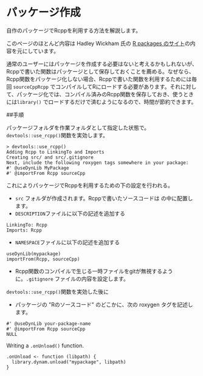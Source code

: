 # パッケージ作成

自作のパッケージでRcppを利用する方法を解説します。

このページのほとんど内容は Hadley Wickham 氏の [R packages のサイト](http://r-pkgs.had.co.nz/src.html)の内容を元にしています。


通常のユーザーにはパッケージを作成する必要はないと考えるかもしれないが、Rcppで書いた関数はパッケージとして保存しておくことを薦める。なぜなら、Rcpp関数をパッケージ化しない場合、Rcppで書いた関数を利用するためには毎回 `sourceCppRcpp` でコンパイルしてRにロードする必要があります。それに対して、パッケージ化では、コンパイル済みのRcpp関数を保存しておき、使うときには`library()` でロードするだけで済むようになるので、時間が節約できます。

##手順

パッケージフォルダを作業フォルダとして指定した状態で。`devtools::use_rcpp()`関数を実効します。

```
> devtools::use_rcpp()
Adding Rcpp to LinkingTo and Imports
Creating src/ and src/.gitignore
Next, include the following roxygen tags somewhere in your package:
#' @useDynLib MyPackage
#' @importFrom Rcpp sourceCpp
```
これによりパッケージでRcppを利用するための下の設定を行われる。

* `src` フォルダが作成されます。Rcppで書いたソースコードは の中に配置します。
* `DESCRIPTION`ファイルに以下の記述を追加する
```
LinkingTo: Rcpp
Imports: Rcpp
```
* `NAMESPACE`ファイルに以下の記述を追加する
```
useDynLib(mypackage)
importFrom(Rcpp, sourceCpp)
```
* Rcpp関数のコンパイルで生じる一時ファイルをgitが無視するように。`.gitignore` ファイルの内容を設定します。


`devtools::use_rcpp()`関数を実効した後に
* パッケージの "Rのソースコード" のどこかに、次の roxygen タグを記述します。
```
#' @useDynLib your-package-name
#' @importFrom Rcpp sourceCpp
NULL
```


Writing a `.onUnload()` function.

```
.onUnload <- function (libpath) {
  library.dynam.unload("mypackage", libpath)
}
```

